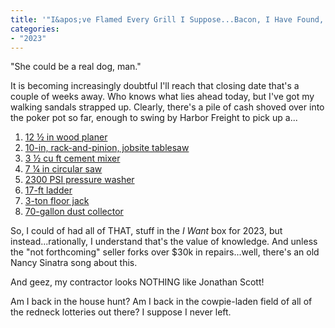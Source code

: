 ```yaml
---
title: '"I&apos;ve Flamed Every Grill I Suppose...Bacon, I Have Found, I Get Lost in You"'
categories:
- "2023"
---
```


"She could be a real dog, man."

It is becoming increasingly doubtful I'll reach that closing date that's a couple of weeks away. Who knows what lies ahead today, but I've got my walking sandals strapped up.  Clearly, there's a pile of cash shoved over into the poker pot so far, enough to swing by Harbor Freight to pick up a... 
1. [12 ½ in wood planer](https://www.harborfreight.com/15-amp-12-12-in-portable-thickness-planer-63445.html)
2. [10-in, rack-and-pinion, jobsite tablesaw](https://www.harborfreight.com/power-tools/power-saws/table/10-in-15-amp-compact-jobsite-table-saw-with-rack-and-pinion-fence-57673.html)
3. [3 ½ cu ft cement mixer](https://www.harborfreight.com/3-1-2-half-cubic-ft-cement-mixer-67536.html) 
4. [7 ¼ in circular saw](https://www.harborfreight.com/power-tools/power-saws/circular-saws/20v-brushless-cordless-7-14-in-circular-saw-tool-only-57612.html)
5. [2300 PSI pressure washer](https://www.harborfreight.com/2300-psi-12-gpm-brushless-max-performance-electric-pressure-washer-57656.html)
6. [17-ft ladder](https://www.harborfreight.com/17-ft-reach-type-ia-multi-task-ladder-63419.html)
7. [3-ton floor jack](https://www.harborfreight.com/3-ton-low-profile-floor-jack-with-rapid-pump-red-56617.html)
8. [70-gallon dust collector](https://www.harborfreight.com/2-hp-industrial-5-micron-dust-collector-97869.html)

So, I could of had all of THAT, stuff in the *I Want* box for 2023, but instead...rationally, I understand that's the value of knowledge.  And unless the "not forthcoming" seller forks over $30k in repairs...well, there's an old Nancy Sinatra song about this.

And geez, my contractor looks NOTHING like Jonathan Scott!   

Am I back in the house hunt?  Am I back in the cowpie-laden field of all of the redneck lotteries out there?  I suppose I never left.



